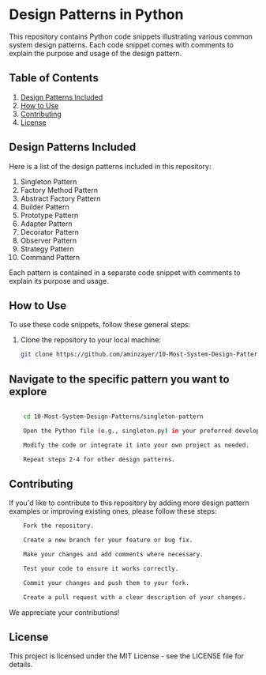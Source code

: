 # Design Patterns in Python

This repository contains Python code snippets illustrating various common system design patterns. Each code snippet comes with comments to explain the purpose and usage of the design pattern.

## Table of Contents

1. [Design Patterns Included](#design-patterns-included)
2. [How to Use](#how-to-use)
3. [Contributing](#contributing)
4. [License](#license)

## Design Patterns Included

Here is a list of the design patterns included in this repository:

1. Singleton Pattern
2. Factory Method Pattern
3. Abstract Factory Pattern
4. Builder Pattern
5. Prototype Pattern
6. Adapter Pattern
7. Decorator Pattern
8. Observer Pattern
9. Strategy Pattern
10. Command Pattern

Each pattern is contained in a separate code snippet with comments to explain its purpose and usage.

## How to Use

To use these code snippets, follow these general steps:

1. Clone the repository to your local machine:

   ```bash
   git clone https://github.com/aminzayer/10-Most-System-Design-Patterns.git
    ```

## Navigate to the specific pattern you want to explore

```bash

    cd 10-Most-System-Design-Patterns/singleton-pattern

    Open the Python file (e.g., singleton.py) in your preferred development environment or text editor to see the code and comments.

    Modify the code or integrate it into your own project as needed.

    Repeat steps 2-4 for other design patterns.
```

## Contributing

If you'd like to contribute to this repository by adding more design pattern examples or improving existing ones, please follow these steps:

```bash
    Fork the repository.

    Create a new branch for your feature or bug fix.

    Make your changes and add comments where necessary.

    Test your code to ensure it works correctly.

    Commit your changes and push them to your fork.

    Create a pull request with a clear description of your changes.
```

We appreciate your contributions!

## License

This project is licensed under the MIT License - see the LICENSE file for details.
